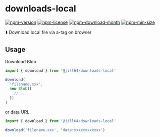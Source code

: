 <!----- BEGIN GHOST DOCS HEADER ----->

# downloads-local

[![npm-version](https://img.shields.io/npm/v/@jill64/downloads-local)](https://npmjs.com/package/@jill64/downloads-local) [![npm-license](https://img.shields.io/npm/l/@jill64/downloads-local)](https://npmjs.com/package/@jill64/downloads-local) [![npm-download-month](https://img.shields.io/npm/dm/@jill64/downloads-local)](https://npmjs.com/package/@jill64/downloads-local) [![npm-min-size](https://img.shields.io/bundlephobia/min/@jill64/downloads-local)](https://npmjs.com/package/@jill64/downloads-local)

⬇️ Download local file via a-tag on browser

<!----- END GHOST DOCS HEADER ----->

## Usage

Download Blob

```js
import { download } from '@jill64/downloads-local'

download(
  'filename.xxx',
  new Blob([
    // ...
  ])
)
```

or data URL

```js
import { download } from '@jill64/downloads-local'

download('filename.xxx', 'data:xxxxxxxxxxxx')
```
